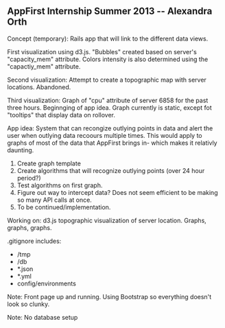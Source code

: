 <h2> AppFirst Internship Summer 2013 -- Alexandra Orth </h2>

Concept (temporary): Rails app that will link to the different data views.

First visualization using d3.js. "Bubbles" created based on server's "capacity_mem" attribute. Colors intensity is also determined using the "capactiy_mem" attribute. 

Second visualization: Attempt to create a topographic map with server locations. Abandoned.

Third visualization: Graph of "cpu" attribute of server 6858 for the past three hours. Beginnging of app idea. Graph currently is static, except fot "tooltips" that display data on rollover.

App idea: System that can recongize outlying points in data and alert the user when outlying data recoours multiple times. This would apply to graphs of most of the data that AppFirst brings in- which makes it relativly daunting. 

<ol>
	<li> Create graph template </li>
	<li> Create algorithms that will recognize outlying points (over 24 hour period?) </li>
	<li> Test algorithms on first graph. </li>
	<li> Figure out way to intercept data? Does not seem efficient to be making so many API calls at once. </li>
	<li> To be continued/implementation. </li>
</ol>

Working on: d3.js topographic visualization of server location. Graphs, graphs, graphs.

.gitignore includes:
	<ul>
	<li> /tmp </li>
	<li> /db </li>
	<li> *.json </li>
	<li> *.yml </li>
	<li> config/environments </li>
	</ul>
	
Note: Front page up and running. Using Bootstrap so everything doesn't look so clunky.

Note: No database setup